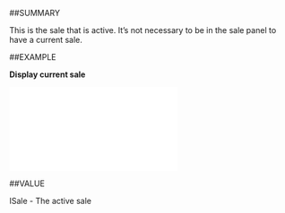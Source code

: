 
##SUMMARY


This is the sale that is active. It’s not necessary to be in the sale panel to have a current sale.



##EXAMPLE

**Display current sale**



![](..\..\Examples\vbs\Application.CurrentSale.vbs.txt)


##VALUE

ISale - The active sale

